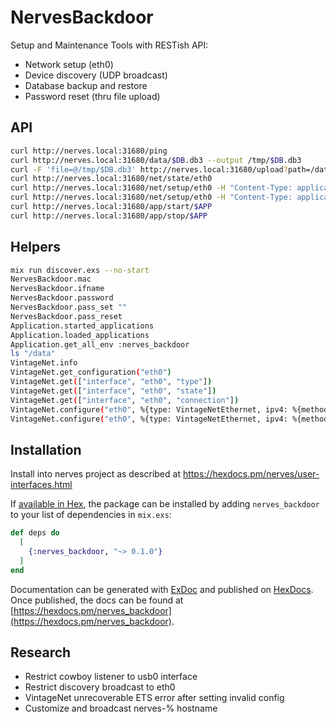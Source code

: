 # NervesBackdoor

Setup and Maintenance Tools with RESTish API:

- Network setup (eth0)
- Device discovery (UDP broadcast)
- Database backup and restore
- Password reset (thru file upload) 

## API

```bash
curl http://nerves.local:31680/ping
curl http://nerves.local:31680/data/$DB.db3 --output /tmp/$DB.db3
curl -F 'file=@/tmp/$DB.db3' http://nerves.local:31680/upload?path=/data/$DB.db3
curl http://nerves.local:31680/net/state/eth0
curl http://nerves.local:31680/net/setup/eth0 -H "Content-Type: application/json" -X POST -d '{"method":"dhcp"}'
curl http://nerves.local:31680/net/setup/eth0 -H "Content-Type: application/json" -X POST -d '{"method":"static", "address":"10.77.4.100", "prefix_length":8, "gateway":"10.77.0.1", "name_servers":["10.77.0.1"]}'
curl http://nerves.local:31680/app/start/$APP
curl http://nerves.local:31680/app/stop/$APP
```

## Helpers

```bash
mix run discover.exs --no-start
NervesBackdoor.mac
NervesBackdoor.ifname
NervesBackdoor.password
NervesBackdoor.pass_set ""
NervesBackdoor.pass_reset
Application.started_applications
Application.loaded_applications
Application.get_all_env :nerves_backdoor
ls "/data"
VintageNet.info
VintageNet.get_configuration("eth0")
VintageNet.get(["interface", "eth0", "type"])
VintageNet.get(["interface", "eth0", "state"])
VintageNet.get(["interface", "eth0", "connection"])
VintageNet.configure("eth0", %{type: VintageNetEthernet, ipv4: %{method: :dhcp}})
VintageNet.configure("eth0", %{type: VintageNetEthernet, ipv4: %{method: :static, address: "10.77.4.100", prefix_length: 8, gateway: "10.77.0.1", name_servers: ["10.77.0.1"]}})
```

## Installation

Install into nerves project as described at https://hexdocs.pm/nerves/user-interfaces.html

If [available in Hex](https://hex.pm/docs/publish), the package can be installed
by adding `nerves_backdoor` to your list of dependencies in `mix.exs`:

```elixir
def deps do
  [
    {:nerves_backdoor, "~> 0.1.0"}
  ]
end
```

Documentation can be generated with [ExDoc](https://github.com/elixir-lang/ex_doc)
and published on [HexDocs](https://hexdocs.pm). Once published, the docs can
be found at [https://hexdocs.pm/nerves_backdoor](https://hexdocs.pm/nerves_backdoor).

## Research

- Restrict cowboy listener to usb0 interface
- Restrict discovery broadcast to eth0
- VintageNet unrecoverable ETS error after setting invalid config
- Customize and broadcast nerves-% hostname

